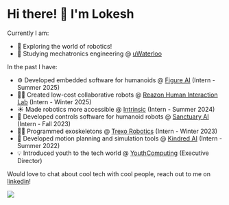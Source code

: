 # Hi there! 👋 I'm Lokesh

<!--
**1lokeshpatel/1lokeshpatel** is a ✨ _special_ ✨ repository because its `README.md` (this file) appears on your GitHub profile.

Here are some ideas to get you started:
-->
Currently I am:
- 🔭 Exploring the world of robotics!
- 🌱 Studying mechatronics engineering @ [uWaterloo](https://uwaterloo.ca/)

In the past I have:
- ⚙️ Developed embedded software for humanoids @ [Figure AI](https://www.figure.ai/) (Intern - Summer 2025)
- 🤝🏼 Created low-cost collaborative robots @ [Reazon Human Interaction Lab](https://hilab.jp/) (Intern - Winter 2025)
- ☀️ Made robotics more accessible @ [Intrinsic](https://www.intrinsic.ai/) (Intern - Summer 2024)
- 🤖 Developed controls software for humanoid robots @ [Sanctuary AI](https://sanctuary.ai/) (Intern - Fall 2023)
- 🚶🏽 Programmed exoskeletons @ [Trexo Robotics](https://trexorobotics.com/) (Intern - Winter 2023)
- 🦾 Developed motion planning and simulation tools @ [Kindred AI](https://ocadointelligentautomation.com/) (Intern - Summer 2022)
- 💡 Introduced youth to the tech world @ [YouthComputing](https://youthcomputing.ca/) (Executive Director)

Would love to chat about cool tech with cool people, reach out to me on [linkedin](https://www.linkedin.com/in/1lokeshpatel/)!

![](https://komarev.com/ghpvc/?username=1lokeshpatel&color=blue)</h1> 
